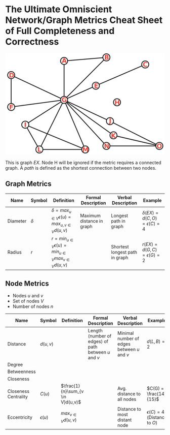 # The Ultimate Omniscient Network/Graph Metrics Cheat Sheet of Full Completeness and Correctness

![Some Graph $G$](graph-labeled.png)

This is graph $EX$. Node H will be ignored if the metric requires a connected graph. A *path* is defined as the shortest connection between two nodes.


## Graph Metrics

| Name  | Symbol | Definition | Formal Description | Verbal Description | Example |
| ----- | ------ | ---------- | ------------------ | ------------------ | ------- |
| Diameter | $\delta$ | $\delta = max_{u\in V}\epsilon(u) = max_{u,v \in V}d(u,v)$ | Maximum distance in graph | Longest path in graph | $\delta(EX) = d(C, O) = \epsilon(C) = 4$ |
| Radius   | $r$ | $r = min_{u\in V}\epsilon(u) = min_{u\in V}max_{v\in V}d(u,v)$ | | Shortest longest path in graph | $r(EX) = d(G,C) = \epsilon(G) = 2$ |



## Node Metrics

* Nodes $u$ and $v$
* Set of nodes $V$
* Number of nodes $n$

| Name  | Symbol | Definition | Formal Description | Verbal Description | Example |
| ----- | ------ | ---------- | ------------------ | ------------------ | ------- |
| Distance             | $d(u,v)$ | | Length (number of edges) of path between $u$ and $v$ | Minimal number of edges between $u$ and $v$ | $d(L,B)=2$
| Degree               |
| Betweenness          |
| Closeness            |
| Closeness Centrality | $C(u)$ |$\frac{1}{n}\sum_{v \in V}d(u,v)$ |  | Avg. distance to all nodes | $C(G) = \frac{14}{15}$ |
| Eccentricity         | $\epsilon(u)$ | $max_{v\in V}d(u,v)$ | | Distance to most distant node | $\epsilon(C)=4$ (Distance to $O$)
